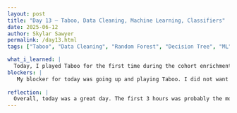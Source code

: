 ```yaml
---
layout: post
title: "Day 13 – Taboo, Data Cleaning, Machine Learning, Classifiers"
date: 2025-06-12
author: Skylar Sawyer
permalink: /day13.html
tags: ["Taboo", "Data Cleaning", "Random Forest", "Decision Tree", "ML"]

what_i_learned: |
  Today, I played Taboo for the first time during the cohort enrichment. It was hard trying to give guesses and avoid saying the words that were on the card. When we came back to the lab we dove right back into researching for our literature review. As I was researching I did learn alot more techniques that will allow us to have gene selection models. Some other techniques that I learned were Minimum Redundancy Maximum Relevance (mRMR),SMOTE, Oversampling/Undersampling, and more which we can potential integrate within our code. TJ then showed us a code and explained how each portion contibutes to the model and we were able to get an idea of what we will be having to do. Another thing that I began to learn today is cleaning the data that we will be using for our project. TJ assigned me to do it which I am excited for because I can utilize this in my career.
blockers: |
   My blocker for today was going up and playing Taboo. I did not want to go up there because I knew I would have a hard time trying to give hints for my team and I did struggle, but we did get two points from it, so I cannot complain. Another small blocker was when I was starting to clean the data it was a learning process because I have never done that before.
   
reflection: |
  Overall, today was a great day. The first 3 hours was probably the most fun I have had since the program started. It was a great way to allow us to come together and hang out. I look forward to the rest of the cohort enrichment plans! When we got back to the lab we jumped right into working on our lit review and now I am responsible for the methodlogy and cleaning the data which I am really looking forward to. I thought that we were a bit behind as far as progress since we had to spend so much time on practicing python, but it seems like for the most part everyone is in the same space. I am just ready to really get going on the progress and I believe we are making great strides. 
---
```

